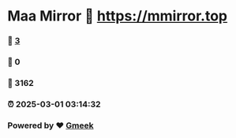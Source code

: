 # Maa Mirror :link: https://mmirror.top 
### :page_facing_up: [3](https://mmirror.top/tag.html) 
### :speech_balloon: 0 
### :hibiscus: 3162 
### :alarm_clock: 2025-03-01 03:14:32 
### Powered by :heart: [Gmeek](https://github.com/Meekdai/Gmeek)
